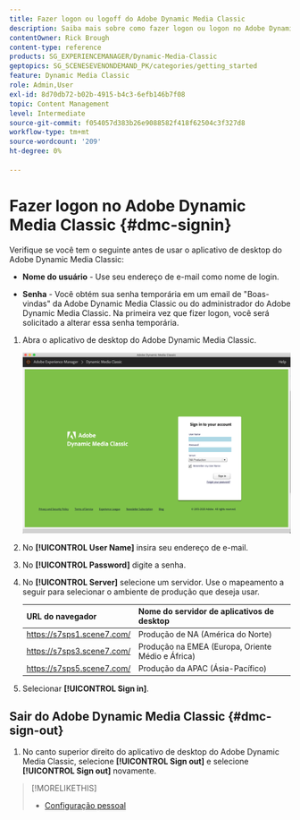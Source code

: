 ```yaml
---
title: Fazer logon ou logoff do Adobe Dynamic Media Classic
description: Saiba mais sobre como fazer logon ou logon no Adobe Dynamic Media Classic e conectar-se a um servidor de ambiente de produção na América do Norte (NA) ou na Europa, Oriente Médio, África (EMEA) ou Ásia-Pacífico (APAC).
contentOwner: Rick Brough
content-type: reference
products: SG_EXPERIENCEMANAGER/Dynamic-Media-Classic
geptopics: SG_SCENESEVENONDEMAND_PK/categories/getting_started
feature: Dynamic Media Classic
role: Admin,User
exl-id: 8d70db72-b02b-4915-b4c3-6efb146b7f08
topic: Content Management
level: Intermediate
source-git-commit: f054057d383b26e9088582f418f62504c3f327d8
workflow-type: tm+mt
source-wordcount: '209'
ht-degree: 0%

---
```


<!-- UPDATE THIS TOPIC AFTER DECEMBER 31, 2020!!!!! -->

# Fazer logon no Adobe Dynamic Media Classic {#dmc-signin}

Verifique se você tem o seguinte antes de usar o aplicativo de desktop do Adobe Dynamic Media Classic:

* **Nome do usuário** - Use seu endereço de e-mail como nome de login.

* **Senha** - Você obtém sua senha temporária em um email de &quot;Boas-vindas&quot; da Adobe Dynamic Media Classic ou do administrador do Adobe Dynamic Media Classic. Na primeira vez que fizer logon, você será solicitado a alterar essa senha temporária.

1. Abra o aplicativo de desktop do Adobe Dynamic Media Classic.

   ![Logon no Adobe Dynamic Media Classic](/help/using/assets/dmclassic-login1.png)

1. No **[!UICONTROL User Name]** insira seu endereço de e-mail.
1. No **[!UICONTROL Password]** digite a senha.
1. No **[!UICONTROL Server]** selecione um servidor.
Use o mapeamento a seguir para selecionar o ambiente de produção que deseja usar.

   | URL do navegador | Nome do servidor de aplicativos de desktop |
   | --- | --- |
   | https://s7sps1.scene7.com/ | Produção de NA (América do Norte) |
   | https://s7sps3.scene7.com/ | Produção na EMEA (Europa, Oriente Médio e África) |
   | https://s7sps5.scene7.com/ | Produção da APAC (Ásia-Pacífico) |

1. Selecionar **[!UICONTROL Sign in]**.

## Sair do Adobe Dynamic Media Classic {#dmc-sign-out}

1. No canto superior direito do aplicativo de desktop do Adobe Dynamic Media Classic, selecione **[!UICONTROL Sign out]** e selecione **[!UICONTROL Sign out]** novamente.

>[!MORELIKETHIS]
>
>* [Configuração pessoal](personal-setup.md#personal_setup)
